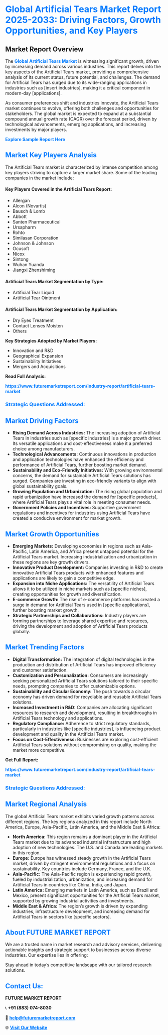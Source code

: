 <h1 style="color: #007BFF;">Global Artificial Tears Market Report 2025-2033: Driving Factors, Growth Opportunities, and Key Players</h1>

<section id="overview">
<h2>Market Report Overview</h2>
<p>The <a href="https://www.futuremarketreport.com/industry-report/artificial-tears-market" style="color: #007BFF; text-decoration: none;"><strong>Global Artificial Tears Market</strong></a> is witnessing significant growth, driven by increasing demand across various industries. This report delves into the key aspects of the Artificial Tears market, providing a comprehensive analysis of its current status, future potential, and challenges. The demand for Artificial Tears has surged due to its wide-ranging applications in industries such as [insert industries], making it a critical component in modern-day [applications].</p>
<p>As consumer preferences shift and industries innovate, the Artificial Tears market continues to evolve, offering both challenges and opportunities for stakeholders. The global market is expected to expand at a substantial compound annual growth rate (CAGR) over the forecast period, driven by technological advancements, emerging applications, and increasing investments by major players.</p>
</section>

<section id="overview">
<p><a href="https://www.futuremarketreport.com/request-sample/reportId=80025" style="color: #007BFF; text-decoration: none;"><strong>Explore Sample Report Here</strong></a></p>
</section>

<section id="key-players">
<h2 style="color: #007BFF;">Market Key Players Analysis</h2>
<p>The Artificial Tears market is characterized by intense competition among key players striving to capture a larger market share. Some of the leading companies in the market include:</p>
<h4>Key Players Covered in the Artificial Tears Report:</h4>
<ul><li>Allergan</li><li>Alcon (Novartis)</li><li>Bausch &amp; Lomb</li><li>Abbott</li><li>Santen Pharmaceutical</li><li>Ursapharm</li><li>Rohto</li><li>Similasan Corporation</li><li>Johnson &amp; Johnson</li><li>Ocusoft</li><li>Nicox</li><li>Sintong</li><li>Wuhan Yuanda</li><li>Jiangxi Zhenshiming</li></ul>
<h4>Artificial Tears Market Segmentation by Type:</h4>
<ul><li>Artificial Tear Liquid</li><li>Artificial Tear Ointment</li></ul>

<h4>Artificial Tears Market Segmentation by Application:</h4>
<ul><li>Dry Eyes Treatment</li><li>Contact Lenses Moisten</li><li>Others</li></ul>
<p><strong>Key Strategies Adopted by Market Players:</strong></p>
<ul>
<li>Innovation and R&D</li>
<li>Geographical Expansion</li>
<li>Sustainability Initiatives</li>
<li>Mergers and Acquisitions</li>
</ul>
</section>

<section>
<p><strong>Read Full Analysis: </strong></p><a href="https://www.futuremarketreport.com/industry-report/artificial-tears-market" style="color: #007BFF; text-decoration: none;"><strong>https://www.futuremarketreport.com/industry-report/artificial-tears-market</strong></a>
<h3 style="color: #007BFF;">Strategic Questions Addressed:</h3>
</section>

<section id="driving-factors">
<h2 style="color: #007BFF;">Market Driving Factors</h2>
<ul>
<li><strong>Rising Demand Across Industries:</strong> The increasing adoption of Artificial Tears in industries such as [specific industries] is a major growth driver. Its versatile applications and cost-effectiveness make it a preferred choice among manufacturers.</li>
<li><strong>Technological Advancements:</strong> Continuous innovations in production and application technologies have enhanced the efficiency and performance of Artificial Tears, further boosting market demand.</li>
<li><strong>Sustainability and Eco-Friendly Initiatives:</strong> With growing environmental concerns, the demand for sustainable Artificial Tears solutions has surged. Companies are investing in eco-friendly variants to align with global sustainability goals.</li>
<li><strong>Growing Population and Urbanization:</strong> The rising global population and rapid urbanization have increased the demand for [specific products], where Artificial Tears plays a vital role in meeting consumer needs.</li>
<li><strong>Government Policies and Incentives:</strong> Supportive government regulations and incentives for industries using Artificial Tears have created a conducive environment for market growth.</li>
</ul>
</section>

<section id="growth-opportunities">
<h2 style="color: #007BFF;">Market Growth Opportunities</h2>
<ul>
<li><strong>Emerging Markets:</strong> Developing economies in regions such as Asia-Pacific, Latin America, and Africa present untapped potential for the Artificial Tears market. Increasing industrialization and urbanization in these regions are key growth drivers.</li>
<li><strong>Innovative Product Development:</strong> Companies investing in R&D to create innovative Artificial Tears products with enhanced features and applications are likely to gain a competitive edge.</li>
<li><strong>Expansion into Niche Applications:</strong> The versatility of Artificial Tears allows it to be utilized in niche markets such as [specific niches], creating opportunities for growth and diversification.</li>
<li><strong>E-commerce Growth:</strong> The rise of e-commerce platforms has created a surge in demand for Artificial Tears used in [specific applications], further boosting market growth.</li>
<li><strong>Strategic Partnerships and Collaborations:</strong> Industry players are forming partnerships to leverage shared expertise and resources, driving the development and adoption of Artificial Tears products globally.</li>
</ul>
</section>

<section id="trending-factors">
<h2 style="color: #007BFF;">Market Trending Factors</h2>
<ul>
<li><strong>Digital Transformation:</strong> The integration of digital technologies in the production and distribution of Artificial Tears has improved efficiency and customer satisfaction.</li>
<li><strong>Customization and Personalization:</strong> Consumers are increasingly seeking personalized Artificial Tears solutions tailored to their specific needs, prompting companies to offer customizable options.</li>
<li><strong>Sustainability and Circular Economy:</strong> The push towards a circular economy has driven demand for recyclable and reusable Artificial Tears solutions.</li>
<li><strong>Increased Investment in R&D:</strong> Companies are allocating significant resources to research and development, resulting in breakthroughs in Artificial Tears technology and applications.</li>
<li><strong>Regulatory Compliance:</strong> Adherence to strict regulatory standards, particularly in industries like [specific industries], is influencing product development and quality in the Artificial Tears market.</li>
<li><strong>Focus on Cost-Effectiveness:</strong> Businesses are exploring cost-efficient Artificial Tears solutions without compromising on quality, making the market more competitive.</li>
</ul>
</section>

<section>
<p><strong>Get Full Report: </strong></p><a href="https://www.futuremarketreport.com/industry-report/artificial-tears-market" style="color: #007BFF; text-decoration: none;"><strong>https://www.futuremarketreport.com/industry-report/artificial-tears-market</strong></a>
<h3 style="color: #007BFF;">Strategic Questions Addressed:</h3>
</section>


<section id="regional-analysis">
<h2 style="color: #007BFF;">Market Regional Analysis</h2>
<p>The global Artificial Tears market exhibits varied growth patterns across different regions. The key regions analyzed in this report include North America, Europe, Asia-Pacific, Latin America, and the Middle East & Africa:</p>
<ul>
<li><strong>North America:</strong> This region remains a dominant player in the Artificial Tears market due to its advanced industrial infrastructure and high adoption of new technologies. The U.S. and Canada are leading markets in this region.</li>
<li><strong>Europe:</strong> Europe has witnessed steady growth in the Artificial Tears market, driven by stringent environmental regulations and a focus on sustainability. Key countries include Germany, France, and the U.K.</li>
<li><strong>Asia-Pacific:</strong> The Asia-Pacific region is experiencing rapid growth, fueled by industrialization, urbanization, and increasing demand for Artificial Tears in countries like China, India, and Japan.</li>
<li><strong>Latin America:</strong> Emerging markets in Latin America, such as Brazil and Mexico, present significant opportunities for the Artificial Tears market, supported by growing industrial activities and investments.</li>
<li><strong>Middle East & Africa:</strong> The region’s growth is driven by expanding industries, infrastructure development, and increasing demand for Artificial Tears in sectors like [specific sectors].</li>
</ul>
</section>

<footer>
<h2 style="color: #007BFF;">About FUTURE MARKET REPORT</h2>
<p>We are a trusted name in market research and advisory services, delivering actionable insights and strategic support to businesses across diverse industries. Our expertise lies in offering:</p>

<p>Stay ahead in today’s competitive landscape with our tailored research solutions.</p>

<h2 style="color: #007BFF;">Contact Us:</h2>
<p><strong>FUTURE MARKET REPORT</strong></p>
<p>📞 <strong>+91 (883) 074-8030</strong></p>
<p>📧 <strong><a href="mailto:help@futuremarketreport.com" style="color: #007BFF;">help@futuremarketreport.com</a></strong></p>
<p>🌐 <strong><a href="https://www.futuremarketreport.com/" style="color: #007BFF;">Visit Our Website</a></strong></p>
</footer>